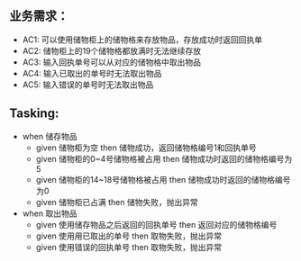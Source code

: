 ## 业务需求：
- AC1: 可以使用储物柜上的储物格来存放物品，存放成功时返回回执单
- AC2: 储物柜上的19个储物格都放满时无法继续存放
- AC3: 输入回执单号可以从对应的储物格中取出物品
- AC4: 输入已取出的单号时无法取出物品
- AC5: 输入错误的单号时无法取出物品

## Tasking:
- when 储存物品
    - given 储物柜为空 then 储物成功，返回储物格编号1和回执单号
    - given 储物柜的0~4号储物格被占用 then 储物成功时返回的储物格编号为5
    - given 储物柜的14~18号储物格被占用 then 储物成功时返回的储物格编号为0
    - given 储物柜已占满 then 储物失败，抛出异常
- when 取出物品
    - given 使用储存物品之后返回的回执单号 then 返回对应的储物格编号
    - given 使用用已取出的单号 then 取物失败，抛出异常
    - given 使用错误的回执单号 then 取物失败，抛出异常
